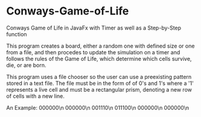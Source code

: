 # Conways-Game-of-Life
Conways Game of Life in JavaFx with Timer as well as a Step-by-Step function

This program creates a board, either a random one with defined size or one from a file, and then procedes to 
update the simulation on a timer and follows the rules of the Game of Life, which determine which cells survive, die, or are born.

This program uses a file chooser so the user can use a preexisting pattern stored in a text file.
The file must be in the form of of 0's and 1's where a '1' represents a live cell and must be a 
rectangular prism, denoting a new row of cells with a new line.

An Example:
000000\n
000000\n
001110\n
011100\n
000000\n
000000\n

